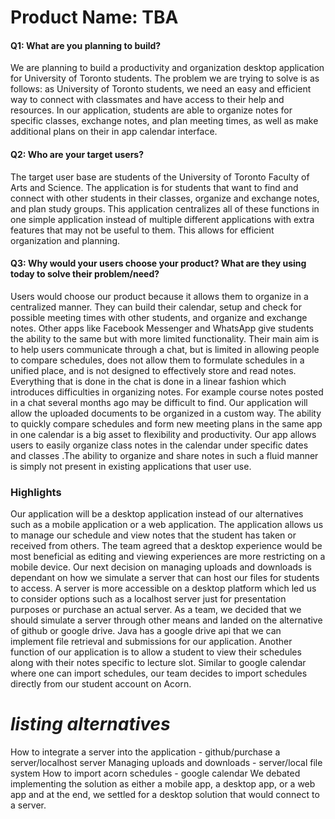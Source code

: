 # Product Name: TBA

#### Q1: What are you planning to build?
We are planning to build a productivity and organization desktop application for University of Toronto students. The problem we are trying to solve is as follows: as University of Toronto students, we need an easy and efficient way to connect with classmates and have access to their help and resources. In our application, students are able to organize notes for specific classes, exchange notes, and plan meeting times, as well as make additional plans on their in app calendar interface.

#### Q2: Who are your target users?
The target user base are students of the University of Toronto Faculty of Arts and Science. The application is for students that want to find and connect with other students in their classes, organize and exchange notes, and plan study groups. This application centralizes all of these functions in one simple application instead of multiple different applications with extra features that may not be useful to them. This allows for efficient organization and planning.

#### Q3: Why would your users choose your product? What are they using today to solve their problem/need?
Users would choose our product because it allows them to organize in a centralized manner. They can build their calendar, setup and check for possible meeting times with other students, and organize and exchange notes. Other apps like Facebook Messenger and WhatsApp give students the ability to the same but with more limited functionality. Their main aim is to help users communicate through a chat, but is limited in allowing people to compare schedules, does not allow them to formulate schedules in a unified place, and is not designed to effectively store and read notes. Everything that is done in the chat is done in a linear fashion which introduces difficulties in organizing notes. For example course notes posted in a chat several months ago may be difficult to find. Our application will allow the uploaded documents to be organized in a custom way. The ability to quickly compare schedules and form new meeting plans in the same app in one calendar is a big asset to flexibility and productivity. Our app allows users to easily organize class notes in the calendar under specific dates and classes .The ability to organize and share notes in such  a fluid manner is simply not present in existing applications that user use. 

### Highlights
Our application will be a desktop application instead of our alternatives such as a mobile application or a web application. The application allows us to manage our schedule and view notes that the student has taken or received from others. The team agreed that a desktop experience would be most beneficial as editing and viewing experiences are more restricting on a mobile device. Our next decision on managing uploads and downloads is dependant on how we simulate a server that can host our files for students to access. A server is more accessible on a desktop platform which led us to consider options such as a localhost server just for presentation purposes or purchase an actual server. As a team, we decided that we should simulate a server through other means and landed on the alternative of github or google drive. Java has a google drive api that we can implement file retrieval and submissions for our application. Another function of our application is to allow a student to view their schedules along with their notes specific to lecture slot. Similar to google calendar where one can import schedules, our team decides to import schedules directly from our student account on Acorn.

# *listing alternatives*
How to integrate a server into the application - github/purchase a server/localhost server
Managing uploads and downloads - server/local file system
How to import acorn schedules - google calendar
We debated implementing the solution as either a mobile app, a desktop app, or a web app and at the end, we settled for a desktop solution that would connect to a server. 
